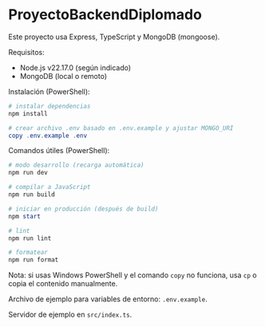 # ProyectoBackendDiplomado

Este proyecto usa Express, TypeScript y MongoDB (mongoose).

Requisitos:

- Node.js v22.17.0 (según indicado)
- MongoDB (local o remoto)

Instalación (PowerShell):

```powershell
# instalar dependencias
npm install

# crear archivo .env basado en .env.example y ajustar MONGO_URI
copy .env.example .env
```

Comandos útiles (PowerShell):

```powershell
# modo desarrollo (recarga automática)
npm run dev

# compilar a JavaScript
npm run build

# iniciar en producción (después de build)
npm start

# lint
npm run lint

# formatear
npm run format
```

Nota: si usas Windows PowerShell y el comando `copy` no funciona, usa `cp` o copia el contenido manualmente.

Archivo de ejemplo para variables de entorno: `.env.example`.

Servidor de ejemplo en `src/index.ts`.
